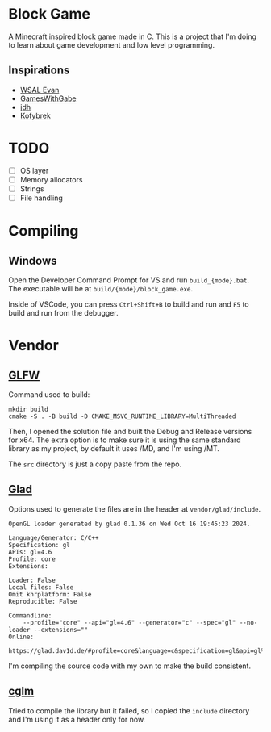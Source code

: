 # Block Game

A Minecraft inspired block game made in C. This is a project that I'm doing to
learn about game development and low level programming.

## Inspirations

- [WSAL Evan](https://youtu.be/v0Ks1dCMlAA?si=v0jOUZu_1p1F-fg1)
- [GamesWithGabe](https://youtu.be/sMs28KxbHiA?si=rJ3X3lwMY_I4FYOQ)
- [jdh](https://youtu.be/4O0_-1NaWnY?si=5rhs5OBzb1l-Ufy1)
- [Kofybrek](https://youtu.be/o_J-0p9uoSg?si=ejJdkLUbKQprxJYG)

# TODO

- [ ] OS layer
- [ ] Memory allocators
- [ ] Strings
- [ ] File handling

# Compiling

## Windows

Open the Developer Command Prompt for VS and run `build_{mode}.bat`. The
executable will be at `build/{mode}/block_game.exe`.

Inside of VSCode, you can press `Ctrl+Shift+B` to build and run and `F5` to
build and run from the debugger.

# Vendor

## [GLFW](https://www.glfw.org/)

Command used to build:

```
mkdir build
cmake -S . -B build -D CMAKE_MSVC_RUNTIME_LIBRARY=MultiThreaded
```

Then, I opened the solution file and built the Debug and Release versions for
x64. The extra option is to make sure it is using the same standard library as
my project, by default it uses /MD, and I'm using /MT.

The `src` directory is just a copy paste from the repo.

## [Glad](https://glad.dav1d.de/)

Options used to generate the files are in the header at `vendor/glad/include`.

```
OpenGL loader generated by glad 0.1.36 on Wed Oct 16 19:45:23 2024.

Language/Generator: C/C++
Specification: gl
APIs: gl=4.6
Profile: core
Extensions:

Loader: False
Local files: False
Omit khrplatform: False
Reproducible: False

Commandline:
    --profile="core" --api="gl=4.6" --generator="c" --spec="gl" --no-loader --extensions=""
Online:
    https://glad.dav1d.de/#profile=core&language=c&specification=gl&api=gl%3D4.6
```

I'm compiling the source code with my own to make the build consistent.

## [cglm](https://github.com/recp/cglm)

Tried to compile the library but it failed, so I copied the `include` directory
and I'm using it as a header only for now.
